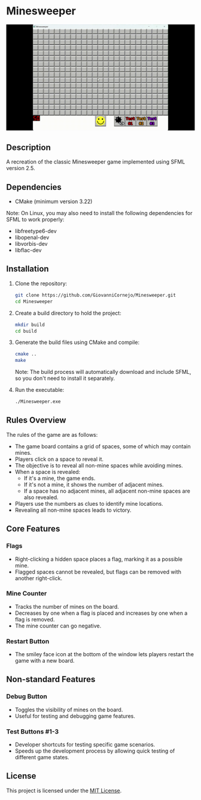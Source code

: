 # Minesweeper

![Game Demo](demo/Minesweeper.gif)

## Description

A recreation of the classic Minesweeper game implemented using SFML version 2.5.

## Dependencies

- CMake (minimum version 3.22)

Note: On Linux, you may also need to install the following dependencies for SFML to work properly:

- libfreetype6-dev
- libopenal-dev
- libvorbis-dev
- libflac-dev

## Installation

1. Clone the repository:
   ```bash
   git clone https://github.com/GiovanniCornejo/Minesweeper.git
   cd Minesweeper
   ```
2. Create a build directory to hold the project:
   ```bash
   mkdir build
   cd build
   ```
3. Generate the build files using CMake and compile:

   ```bash
   cmake ..
   make
   ```

   Note: The build process will automatically download and include SFML, so you don't need to install it separately.

4. Run the executable:
   ```bash
   ./Minesweeper.exe
   ```

## Rules Overview

The rules of the game are as follows:

- The game board contains a grid of spaces, some of which may contain mines.
- Players click on a space to reveal it.
- The objective is to reveal all non-mine spaces while avoiding mines.
- When a space is revealed:
  - If it's a mine, the game ends.
  - If it's not a mine, it shows the number of adjacent mines.
  - If a space has no adjacent mines, all adjacent non-mine spaces are also revealed.
- Players use the numbers as clues to identify mine locations.
- Revealing all non-mine spaces leads to victory.

## Core Features

### Flags

- Right-clicking a hidden space places a flag, marking it as a possible mine.
- Flagged spaces cannot be revealed, but flags can be removed with another right-click.

### Mine Counter

- Tracks the number of mines on the board.
- Decreases by one when a flag is placed and increases by one when a flag is removed.
- The mine counter can go negative.

### Restart Button

- The smiley face icon at the bottom of the window lets players restart the game with a new board.

## Non-standard Features

### Debug Button

- Toggles the visibility of mines on the board.
- Useful for testing and debugging game features.

### Test Buttons #1-3

- Developer shortcuts for testing specific game scenarios.
- Speeds up the development process by allowing quick testing of different game states.

## License

This project is licensed under the [MIT License](LICENSE).

